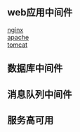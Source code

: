 
## web应用中间件

[nginx](../Linux服务管理/Web服务管理/nginx/index.md)<br>
[apache](../Linux服务管理/Web服务管理/apache/index.md)<br>
[tomcat](../Linux服务管理/Web服务管理/tomcat/index.md)<br>

## 数据库中间件

## 消息队列中间件


## 服务高可用